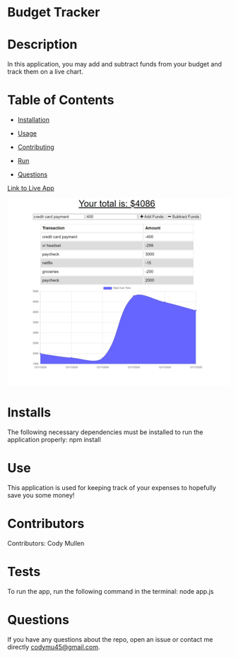 # Budget Tracker
  
  # Description
  
  In this application, you may add and subtract funds from your budget and track them on a live chart.
  
  # Table of Contents 
  
  * [Installation](#Installs)
  
  * [Usage](#Use)
  
  * [Contributing](#Contributors)
  
  * [Run](#Run)
  
  * [Questions](#questions)

  [Link to Live App](https://mullenbudgettracker.herokuapp.com/)

  ![Screenshot](/public/images/chart.jpg "Screenshot")
  
  # Installs
  
  The following necessary dependencies must be installed to run the application properly: npm install
  
  # Use
  
  ​This application is used for keeping track of your expenses to hopefully save you some money!
  
  # Contributors
  
  ​Contributors: Cody Mullen
  
  # Tests
  
  To run the app, run the following command in the terminal: node app.js
  
  # Questions
  
  If you have any questions about the repo, open an issue or contact me directly codymu45@gmail.com.